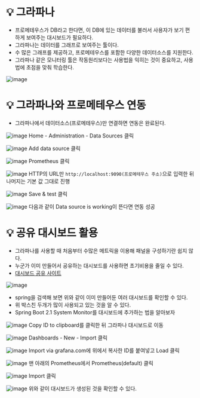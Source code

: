 # 💡 그라파나
- 프로메테우스가 DB라고 한다면, 이 DB에 있는 데이터를 불러서 사용자가 보기 편하게 보여주는 대시보드가 필요하다.
- 그라파나는 데이터를 그래프로 보여주는 툴이다.
- 수 많은 그래프를 제공하고, 프로메테우스를 포함한 다양한 데이터소스를 지원한다.
- 그라파나 같은 모니터링 툴은 작동원리보다는 사용법을 익히는 것이 중요하고, 사용법에 초점을 맞춰 학습한다.

![image](https://github.com/shin-je-woo/TIL/assets/39439576/2df22b8e-812c-4bba-88df-102a6c615548)

# 💡 그라파나와 프로메테우스 연동
- 그라파나에서 데이터소스(프로메테우스)만 연결하면 연동은 완료된다.

![image](https://github.com/shin-je-woo/TIL/assets/39439576/73a9479a-45f3-4270-886f-0fc626ff01e3)
Home - Administration - Data Sources 클릭

![image](https://github.com/shin-je-woo/TIL/assets/39439576/b444d490-8a6c-4aab-9cbd-8eb56a31c70b)
Add data source 클릭

![image](https://github.com/shin-je-woo/TIL/assets/39439576/e17e59e6-aa8a-4fb1-b09d-bf749a35adbc)
Prometheus 클릭

![image](https://github.com/shin-je-woo/TIL/assets/39439576/60f90ecd-5eca-4ec4-a846-9e5925a07716)
HTTP의 URL만 `http://localhost:9090(프로메테우스 주소)`으로 입력한 뒤 나머지는 기본 값 그대로 진행

![image](https://github.com/shin-je-woo/TIL/assets/39439576/1774aac6-096f-4b52-93a8-6d8bb67e4e22)
Save & test 클릭

![image](https://github.com/shin-je-woo/TIL/assets/39439576/dcd95eea-2465-49ec-a2dd-3d7eebb37cb6)
다음과 같이 Data source is working이 뜬다면 연동 성공


# 💡 공유 대시보드 활용
- 그라파나를 사용할 때 처음부터 수많은 메트릭을 이용해 패널을 구성하기란 쉽지 않다.
- 누군가 이미 만들어서 공유하는 대시보드를 사용하면 초기비용을 줄일 수 있다.
- [대시보드 공유 사이트](https://grafana.com/grafana/dashboards)

![image](https://github.com/shin-je-woo/TIL/assets/39439576/e2a0e767-6eb4-42d7-acef-bbf81978f312)
- spring을 검색해 보면 위와 같이 이미 만들어둔 여러 대시보드를 확인할 수 있다.
- 위 박스친 두개가 많이 사용되고 있는 것을 알 수 있다.
- Spring Boot 2.1 System Monitor를 대시보드에 추가하는 법을 알아보자

![image](https://github.com/shin-je-woo/TIL/assets/39439576/5247b42c-9648-428e-badd-62f0ad0d9265)
Copy ID to clipboard를 클릭한 뒤 그라파나 대시보드로 이동

![image](https://github.com/shin-je-woo/TIL/assets/39439576/a9993a28-ea35-424b-b52b-bb08e785ae5c)
Dashboards - New - Import 클릭

![image](https://github.com/shin-je-woo/TIL/assets/39439576/eb869e8c-7ab6-4066-ad71-076955c37451)
Import via grafana.com에 위에서 복사한 ID를 붙여넣고 Load 클릭

![image](https://github.com/shin-je-woo/TIL/assets/39439576/3940d2b7-ccdd-422c-a310-031db51d1c5c)
맨 아래의 Prometheus에서 Prometheus(default) 클릭

![image](https://github.com/shin-je-woo/TIL/assets/39439576/d4f3611c-3720-42d6-95a8-ffc20366beb9)
Import 클릭

![image](https://github.com/shin-je-woo/TIL/assets/39439576/d99bba66-503b-478a-911d-6fbc592a84b1)
위와 같이 대시보드가 생성된 것을 확인할 수 있다.
